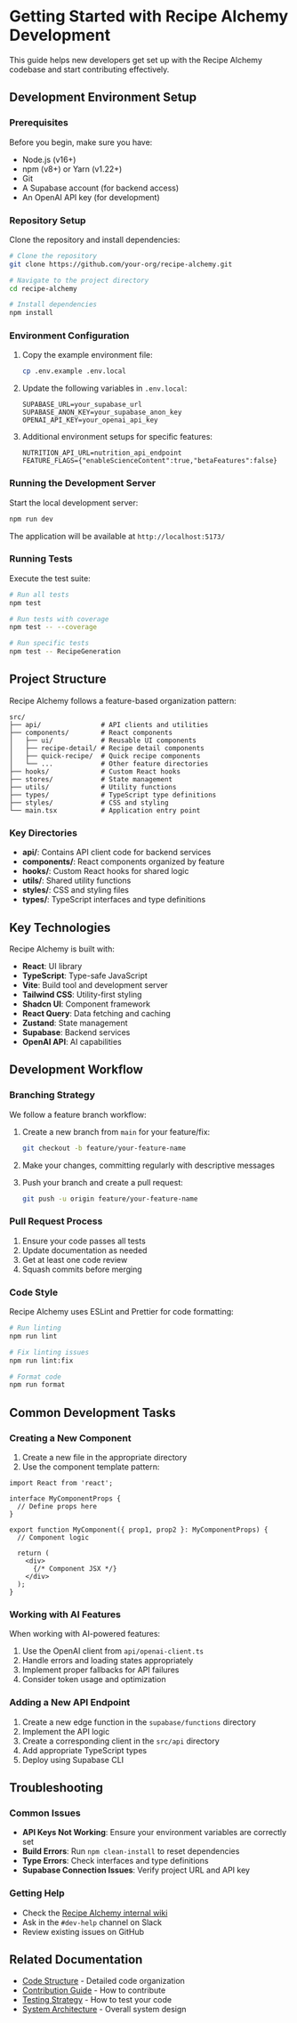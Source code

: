 
# Getting Started with Recipe Alchemy Development

This guide helps new developers get set up with the Recipe Alchemy codebase and start contributing effectively.

## Development Environment Setup

### Prerequisites

Before you begin, make sure you have:

- Node.js (v16+)
- npm (v8+) or Yarn (v1.22+)
- Git
- A Supabase account (for backend access)
- An OpenAI API key (for development)

### Repository Setup

Clone the repository and install dependencies:

```bash
# Clone the repository
git clone https://github.com/your-org/recipe-alchemy.git

# Navigate to the project directory
cd recipe-alchemy

# Install dependencies
npm install
```

### Environment Configuration

1. Copy the example environment file:
   ```bash
   cp .env.example .env.local
   ```

2. Update the following variables in `.env.local`:
   ```
   SUPABASE_URL=your_supabase_url
   SUPABASE_ANON_KEY=your_supabase_anon_key
   OPENAI_API_KEY=your_openai_api_key
   ```

3. Additional environment setups for specific features:
   ```
   NUTRITION_API_URL=nutrition_api_endpoint
   FEATURE_FLAGS={"enableScienceContent":true,"betaFeatures":false}
   ```

### Running the Development Server

Start the local development server:

```bash
npm run dev
```

The application will be available at `http://localhost:5173/`

### Running Tests

Execute the test suite:

```bash
# Run all tests
npm test

# Run tests with coverage
npm test -- --coverage

# Run specific tests
npm test -- RecipeGeneration
```

## Project Structure

Recipe Alchemy follows a feature-based organization pattern:

```
src/
├── api/               # API clients and utilities
├── components/        # React components
│   ├── ui/            # Reusable UI components
│   ├── recipe-detail/ # Recipe detail components
│   ├── quick-recipe/  # Quick recipe components
│   └── ...            # Other feature directories
├── hooks/             # Custom React hooks
├── stores/            # State management
├── utils/             # Utility functions
├── types/             # TypeScript type definitions
├── styles/            # CSS and styling
└── main.tsx           # Application entry point
```

### Key Directories

- **api/**: Contains API client code for backend services
- **components/**: React components organized by feature
- **hooks/**: Custom React hooks for shared logic
- **utils/**: Shared utility functions
- **styles/**: CSS and styling files
- **types/**: TypeScript interfaces and type definitions

## Key Technologies

Recipe Alchemy is built with:

- **React**: UI library
- **TypeScript**: Type-safe JavaScript
- **Vite**: Build tool and development server
- **Tailwind CSS**: Utility-first styling
- **Shadcn UI**: Component framework
- **React Query**: Data fetching and caching
- **Zustand**: State management
- **Supabase**: Backend services
- **OpenAI API**: AI capabilities

## Development Workflow

### Branching Strategy

We follow a feature branch workflow:

1. Create a new branch from `main` for your feature/fix:
   ```bash
   git checkout -b feature/your-feature-name
   ```

2. Make your changes, committing regularly with descriptive messages

3. Push your branch and create a pull request:
   ```bash
   git push -u origin feature/your-feature-name
   ```

### Pull Request Process

1. Ensure your code passes all tests
2. Update documentation as needed
3. Get at least one code review
4. Squash commits before merging

### Code Style

Recipe Alchemy uses ESLint and Prettier for code formatting:

```bash
# Run linting
npm run lint

# Fix linting issues
npm run lint:fix

# Format code
npm run format
```

## Common Development Tasks

### Creating a New Component

1. Create a new file in the appropriate directory
2. Use the component template pattern:

```tsx
import React from 'react';

interface MyComponentProps {
  // Define props here
}

export function MyComponent({ prop1, prop2 }: MyComponentProps) {
  // Component logic

  return (
    <div>
      {/* Component JSX */}
    </div>
  );
}
```

### Working with AI Features

When working with AI-powered features:

1. Use the OpenAI client from `api/openai-client.ts`
2. Handle errors and loading states appropriately
3. Implement proper fallbacks for API failures
4. Consider token usage and optimization

### Adding a New API Endpoint

1. Create a new edge function in the `supabase/functions` directory
2. Implement the API logic
3. Create a corresponding client in the `src/api` directory
4. Add appropriate TypeScript types
5. Deploy using Supabase CLI

## Troubleshooting

### Common Issues

- **API Keys Not Working**: Ensure your environment variables are correctly set
- **Build Errors**: Run `npm clean-install` to reset dependencies
- **Type Errors**: Check interfaces and type definitions
- **Supabase Connection Issues**: Verify project URL and API key

### Getting Help

- Check the [Recipe Alchemy internal wiki](https://wiki.example.com/recipe-alchemy)
- Ask in the `#dev-help` channel on Slack
- Review existing issues on GitHub

## Related Documentation

- [Code Structure](./code-structure.md) - Detailed code organization
- [Contribution Guide](./contribution-guide.md) - How to contribute
- [Testing Strategy](./testing-strategy.md) - How to test your code
- [System Architecture](../architecture/system-architecture.md) - Overall system design
